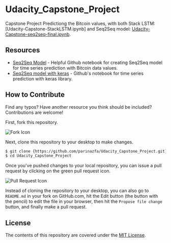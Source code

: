 # Udacity_Capstone_Project
Capstone Project
Predictiong the Bitcoin values, with both Stack LSTM: [Udacity-Capstone-StackLSTM.ipynb]
and Seq2Seq model: [Udacity-Capstone-seq2seq-final.ipynb](Udacity-Capstone-seq2seq-final.ipynb). 

## Resources

* [Seq2Seq Model](https://github.com/guillaume-chevalier/seq2seq-signal-prediction) - Helpful Github notebook for creating Seq2Seq model for time series prediction with Bitcoin data values.
* [Seq2Seq model with keras](https://github.com/LukeTonin/keras-seq-2-seq-signal-prediction) - Github's notebook for time series prediction with keras library.


## How to Contribute

Find any typos? Have another resource you think should be included? Contributions are welcome!

First, fork this repository.

![Fork Icon](images/fork-icon.png)

Next, clone this repository to your desktop to make changes.

```sh
$ git clone {https://github.com/parinazfa/Udacity_Capstone_Project.git}
$ cd Udacity_Capstone_Project
```

Once you've pushed changes to your local repository, you can issue a pull request by clicking on the green pull request icon.

![Pull Request Icon](images/pull-request-icon.png)

Instead of cloning the repository to your desktop, you can also go to `README.md` in your fork on GitHub.com, hit the Edit button (the button with the pencil) to edit the file in your browser, then hit the `Propose file change` button, and finally make a pull request. 

## License

The contents of this repository are covered under the [MIT License](LICENSE).
